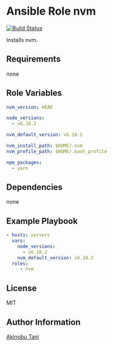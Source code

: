 Ansible Role nvm
=========

[![Build Status](https://travis-ci.org/akinobu-tani/ansible-role-nvm.svg?branch=master)](https://travis-ci.org/akinobu-tani/ansible-role-nvm)

Installs nvm.

Requirements
------------

none

Role Variables
--------------

``` yaml
nvm_version: HEAD

node_versions:
  - v6.10.2

nvm_default_version: v6.10.2

nvm_install_path: $HOME/.nvm
nvm_profile_path: $HOME/.bash_profile

npm_packages:
  - yarn
```

Dependencies
------------

none

Example Playbook
----------------

``` yaml
- hosts: servers
  vars:
    node_versions:
      - v6.10.2
    nvm_default_version: v6.10.2
  roles:
     - nvm
```

License
-------

MIT

Author Information
------------------

[Akinobu Tani](http://github.com/akinobu-tani)
